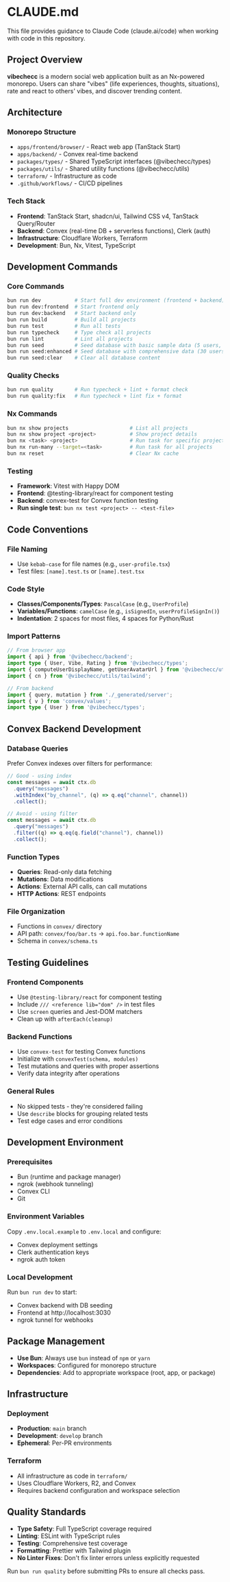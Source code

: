 # CLAUDE.md

This file provides guidance to Claude Code (claude.ai/code) when working with code in this repository.

## Project Overview

**vibechecc** is a modern social web application built as an Nx-powered monorepo. Users can share "vibes" (life experiences, thoughts, situations), rate and react to others' vibes, and discover trending content.

## Architecture

### Monorepo Structure
- `apps/frontend/browser/` - React web app (TanStack Start)
- `apps/backend/` - Convex real-time backend
- `packages/types/` - Shared TypeScript interfaces (@vibechecc/types)
- `packages/utils/` - Shared utility functions (@vibechecc/utils)
- `terraform/` - Infrastructure as code
- `.github/workflows/` - CI/CD pipelines

### Tech Stack
- **Frontend**: TanStack Start, shadcn/ui, Tailwind CSS v4, TanStack Query/Router
- **Backend**: Convex (real-time DB + serverless functions), Clerk (auth)
- **Infrastructure**: Cloudflare Workers, Terraform
- **Development**: Bun, Nx, Vitest, TypeScript

## Development Commands

### Core Commands
```bash
bun run dev           # Start full dev environment (frontend + backend)
bun run dev:frontend  # Start frontend only
bun run dev:backend   # Start backend only
bun run build         # Build all projects
bun run test          # Run all tests
bun run typecheck     # Type check all projects
bun run lint          # Lint all projects
bun run seed          # Seed database with basic sample data (5 users, 4 vibes)
bun run seed:enhanced # Seed database with comprehensive data (30 users, 20 vibes)
bun run seed:clear    # Clear all database content
```

### Quality Checks
```bash
bun run quality       # Run typecheck + lint + format check
bun run quality:fix   # Run typecheck + lint fix + format
```

### Nx Commands
```bash
bun nx show projects                    # List all projects
bun nx show project <project>           # Show project details
bun nx <task> <project>                 # Run task for specific project
bun nx run-many --target=<task>         # Run task for all projects
bun nx reset                            # Clear Nx cache
```

### Testing
- **Framework**: Vitest with Happy DOM
- **Frontend**: @testing-library/react for component testing
- **Backend**: convex-test for Convex function testing
- **Run single test**: `bun nx test <project> -- <test-file>`

## Code Conventions

### File Naming
- Use `kebab-case` for file names (e.g., `user-profile.tsx`)
- Test files: `[name].test.ts` or `[name].test.tsx`

### Code Style
- **Classes/Components/Types**: `PascalCase` (e.g., `UserProfile`)
- **Variables/Functions**: `camelCase` (e.g., `isSignedIn`, `userProfileSignIn()`)
- **Indentation**: 2 spaces for most files, 4 spaces for Python/Rust

### Import Patterns
```typescript
// From browser app
import { api } from '@vibechecc/backend';
import type { User, Vibe, Rating } from '@vibechecc/types';
import { computeUserDisplayName, getUserAvatarUrl } from '@vibechecc/utils';
import { cn } from '@vibechecc/utils/tailwind';

// From backend
import { query, mutation } from './_generated/server';
import { v } from 'convex/values';
import type { User } from '@vibechecc/types';
```

## Convex Backend Development

### Database Queries
Prefer Convex indexes over filters for performance:
```typescript
// Good - using index
const messages = await ctx.db
  .query("messages")
  .withIndex("by_channel", (q) => q.eq("channel", channel))
  .collect();

// Avoid - using filter
const messages = await ctx.db
  .query("messages")
  .filter((q) => q.eq(q.field("channel"), channel))
  .collect();
```

### Function Types
- **Queries**: Read-only data fetching
- **Mutations**: Data modifications
- **Actions**: External API calls, can call mutations
- **HTTP Actions**: REST endpoints

### File Organization
- Functions in `convex/` directory
- API path: `convex/foo/bar.ts` → `api.foo.bar.functionName`
- Schema in `convex/schema.ts`

## Testing Guidelines

### Frontend Components
- Use `@testing-library/react` for component testing
- Include `/// <reference lib="dom" />` in test files
- Use `screen` queries and Jest-DOM matchers
- Clean up with `afterEach(cleanup)`

### Backend Functions
- Use `convex-test` for testing Convex functions
- Initialize with `convexTest(schema, modules)`
- Test mutations and queries with proper assertions
- Verify data integrity after operations

### General Rules
- No skipped tests - they're considered failing
- Use `describe` blocks for grouping related tests
- Test edge cases and error conditions

## Development Environment

### Prerequisites
- Bun (runtime and package manager)
- ngrok (webhook tunneling)
- Convex CLI
- Git

### Environment Variables
Copy `.env.local.example` to `.env.local` and configure:
- Convex deployment settings
- Clerk authentication keys
- ngrok auth token

### Local Development
Run `bun run dev` to start:
- Convex backend with DB seeding
- Frontend at http://localhost:3030
- ngrok tunnel for webhooks

## Package Management

- **Use Bun**: Always use `bun` instead of `npm` or `yarn`
- **Workspaces**: Configured for monorepo structure
- **Dependencies**: Add to appropriate workspace (root, app, or package)

## Infrastructure

### Deployment
- **Production**: `main` branch
- **Development**: `develop` branch
- **Ephemeral**: Per-PR environments

### Terraform
- All infrastructure as code in `terraform/`
- Uses Cloudflare Workers, R2, and Convex
- Requires backend configuration and workspace selection

## Quality Standards

- **Type Safety**: Full TypeScript coverage required
- **Linting**: ESLint with TypeScript rules
- **Testing**: Comprehensive test coverage
- **Formatting**: Prettier with Tailwind plugin
- **No Linter Fixes**: Don't fix linter errors unless explicitly requested

Run `bun run quality` before submitting PRs to ensure all checks pass.